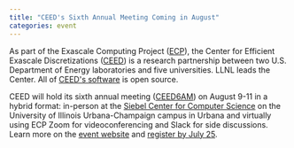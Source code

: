 ```yaml
---
title: "CEED's Sixth Annual Meeting Coming in August"
categories: event
---
```


As part of the Exascale Computing Project ([ECP](https://www.exascaleproject.org/)), the Center for Efficient Exascale Discretizations ([CEED](https://ceed.exascaleproject.org/)) is a research partnership between two U.S. Department of Energy laboratories and five universities. LLNL leads the Center. All of [CEED's software](https://github.com/ceed/) is open source.

CEED will hold its sixth annual meeting ([CEED6AM](https://ceed.exascaleproject.org/ceed6am/)) on August 9-11 in a hybrid format: in-person at the [Siebel Center for Computer Science](https://cs.illinois.edu/) on the University of Illinois Urbana-Champaign campus in Urbana and virtually using ECP Zoom for videoconferencing and Slack for side discussions. Learn more on the [event website](https://ceed.exascaleproject.org/ceed6am/) and [register by July 25](https://forms.gle/waq6oGQcaBhTUTbVA).
